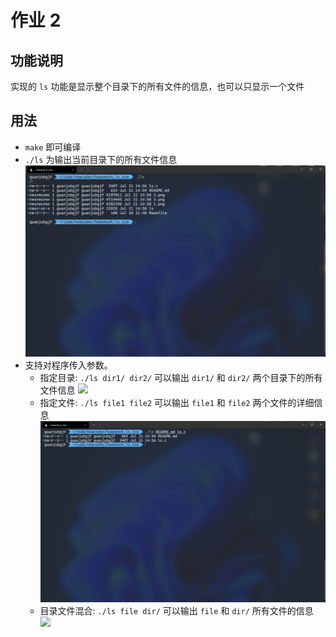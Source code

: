 # 作业 2

## 功能说明

实现的 `ls` 功能是显示整个目录下的所有文件的信息，也可以只显示一个文件

## 用法

- `make` 即可编译
- `./ls` 为输出当前目录下的所有文件信息
![](img/0.png)
- 支持对程序传入参数。
    - 指定目录: `./ls dir1/ dir2/` 可以输出 `dir1/` 和 `dir2/` 两个目录下的所有文件信息
    ![](img/1.png)
    - 指定文件: `./ls file1 file2` 可以输出 `file1` 和 `file2` 两个文件的详细信息
    ![](img/2.png)
    - 目录文件混合: `./ls file dir/` 可以输出 `file` 和 `dir/` 所有文件的信息
    ![](img/3.png)

